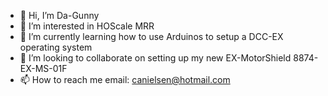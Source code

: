 - 👋 Hi, I’m Da-Gunny
- 👀 I’m interested in HOScale MRR
- 🌱 I’m currently learning how to use Arduinos to setup a DCC-EX operating system
- 💞️ I’m looking to collaborate on setting up my new EX-MotorShield 8874-EX-MS-01F
- 📫 How to reach me email: canielsen@hotmail.com

<!---
Da-Gunny/Da-Gunny is a ✨ special ✨ repository because its `README.md` (this file) appears on your GitHub profile.
You can click the Preview link to take a look at your changes.
--->
